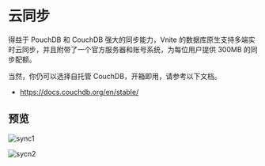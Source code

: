 # 云同步

得益于 PouchDB 和 CouchDB 强大的同步能力，Vnite 的数据库原生支持多端实时云同步，并且附带了一个官方服务器和账号系统，为每位用户提供 300MB 的同步配额。

当然，你仍可以选择自托管 CouchDB，开箱即用，请参考以下文档。

- https://docs.couchdb.org/en/stable/

## 预览

![sync1](https://img.timero.xyz/i/2025/04/02/67ed06b12210b.webp)

![sycn2](https://img.timero.xyz/i/2025/04/02/67ed06ccf31ff.webp)
